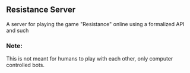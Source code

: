 ## Resistance Server
A server for playing the game "Resistance" online using a formalized API and
such

### Note:
This is not meant for humans to play with each other, only computer controlled
bots.
